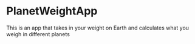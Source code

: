﻿# PlanetWeightApp
 This is an app that takes in your weight on Earth and calculates what you weigh in different planets 
